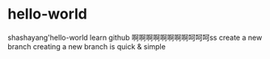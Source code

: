 # hello-world
shashayang'hello-world
learn github
啊啊啊啊啊啊啊啊呵呵呵ss
create a new branch
creating a new branch is quick & simple
